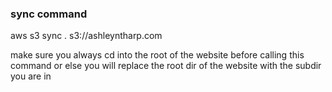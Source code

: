 

### sync command
aws s3 sync . s3://ashleyntharp.com

make sure you always cd into the root of the website before calling this command or else you will replace the root dir of the website with the subdir you are in
